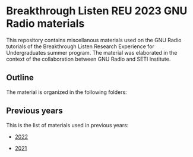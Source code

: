 # Breakthrough Listen REU 2023 GNU Radio materials


This repository contains miscellanous materials used on the GNU Radio tutorials
of the Breakthrough Listen Research Experience for Undergraduates summer
program. The material was elaborated in the context of the collaboration between
GNU Radio and SETI Institute.

## Outline

The material is organized in the following folders:

## Previous years

This is the list of materials used in previous years:

* [2022](https://github.com/daniestevez/reu-2022)

* [2021](https://github.com/daniestevez/reu-2021)
